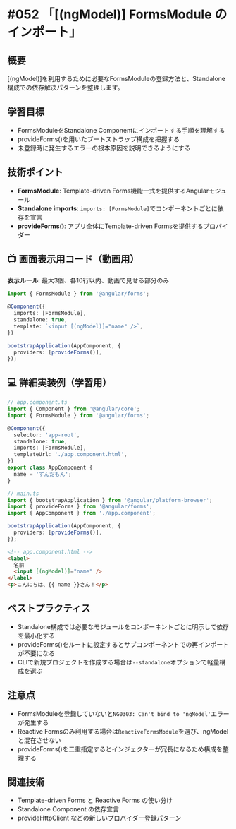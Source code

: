 # #052 「[(ngModel)] FormsModule のインポート」

## 概要
[(ngModel)]を利用するために必要なFormsModuleの登録方法と、Standalone構成での依存解決パターンを整理します。

## 学習目標
- FormsModuleをStandalone Componentにインポートする手順を理解する
- provideForms()を用いたブートストラップ構成を把握する
- 未登録時に発生するエラーの根本原因を説明できるようにする

## 技術ポイント
- **FormsModule**: Template-driven Forms機能一式を提供するAngularモジュール
- **Standalone imports**: `imports: [FormsModule]`でコンポーネントごとに依存を宣言
- **provideForms()**: アプリ全体にTemplate-driven Formsを提供するプロバイダー

## 📺 画面表示用コード（動画用）
**表示ルール**: 最大3個、各10行以内、動画で見せる部分のみ

```typescript
import { FormsModule } from '@angular/forms';
```

```typescript
@Component({
  imports: [FormsModule],
  standalone: true,
  template: `<input [(ngModel)]="name" />`,
})
```

```typescript
bootstrapApplication(AppComponent, {
  providers: [provideForms()],
});
```

## 💻 詳細実装例（学習用）
```typescript
// app.component.ts
import { Component } from '@angular/core';
import { FormsModule } from '@angular/forms';

@Component({
  selector: 'app-root',
  standalone: true,
  imports: [FormsModule],
  templateUrl: './app.component.html',
})
export class AppComponent {
  name = 'ずんだもん';
}
```

```typescript
// main.ts
import { bootstrapApplication } from '@angular/platform-browser';
import { provideForms } from '@angular/forms';
import { AppComponent } from './app.component';

bootstrapApplication(AppComponent, {
  providers: [provideForms()],
});
```

```html
<!-- app.component.html -->
<label>
  名前
  <input [(ngModel)]="name" />
</label>
<p>こんにちは、{{ name }}さん！</p>
```

## ベストプラクティス
- Standalone構成では必要なモジュールをコンポーネントごとに明示して依存を最小化する
- provideForms()をルートに設定するとサブコンポーネントでの再インポートが不要になる
- CLIで新規プロジェクトを作成する場合は`--standalone`オプションで軽量構成を選ぶ

## 注意点
- FormsModuleを登録していないと`NG0303: Can't bind to 'ngModel'`エラーが発生する
- Reactive Formsのみ利用する場合は`ReactiveFormsModule`を選び、ngModelと混在させない
- provideForms()を二重指定するとインジェクターが冗長になるため構成を整理する

## 関連技術
- Template-driven Forms と Reactive Forms の使い分け
- Standalone Component の依存宣言
- provideHttpClient などの新しいプロバイダー登録パターン
